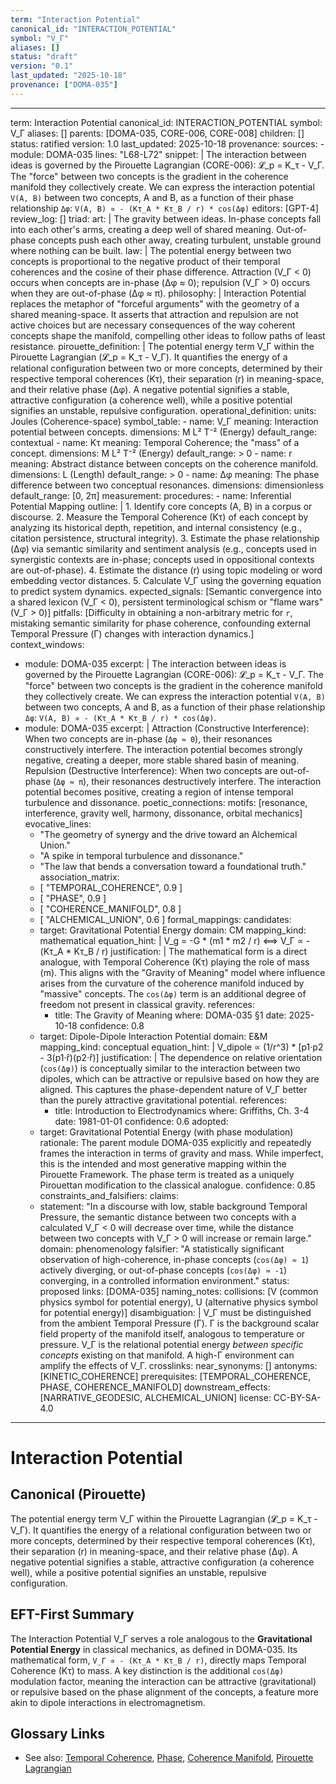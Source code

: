 ```yaml
---
term: "Interaction Potential"
canonical_id: "INTERACTION_POTENTIAL"
symbol: "V_Γ"
aliases: []
status: "draft"
version: "0.1"
last_updated: "2025-10-18"
provenance: ["DOMA-035"]
---
```


---
term: Interaction Potential
canonical_id: INTERACTION_POTENTIAL
symbol: V_Γ
aliases: []
parents: [DOMA-035, CORE-006, CORE-008]
children: []
status: ratified
version: 1.0
last_updated: 2025-10-18
provenance:
  sources:
    - module: DOMA-035
      lines: "L68-L72"
      snippet: |
        The interaction between ideas is governed by the Pirouette Lagrangian (CORE-006): 𝓛_p = K_τ - V_Γ. The "force" between two concepts is the gradient in the coherence manifold they collectively create. We can express the interaction potential `V(A, B)` between two concepts, A and B, as a function of their phase relationship `Δφ`: `V(A, B) ∝ - (Kτ_A * Kτ_B / r) * cos(Δφ)`
  editors: [GPT-4]
  review_log: []
triad:
  art: |
    The gravity between ideas. In-phase concepts fall into each other's arms, creating a deep well of shared meaning. Out-of-phase concepts push each other away, creating turbulent, unstable ground where nothing can be built.
  law: |
    The potential energy between two concepts is proportional to the negative product of their temporal coherences and the cosine of their phase difference. Attraction (V_Γ < 0) occurs when concepts are in-phase (Δφ ≈ 0); repulsion (V_Γ > 0) occurs when they are out-of-phase (Δφ ≈ π).
  philosophy: |
    Interaction Potential replaces the metaphor of "forceful arguments" with the geometry of a shared meaning-space. It asserts that attraction and repulsion are not active choices but are necessary consequences of the way coherent concepts shape the manifold, compelling other ideas to follow paths of least resistance.
pirouette_definition: |
  The potential energy term V_Γ within the Pirouette Lagrangian (𝓛_p = K_τ - V_Γ). It quantifies the energy of a relational configuration between two or more concepts, determined by their respective temporal coherences (Kτ), their separation (r) in meaning-space, and their relative phase (Δφ). A negative potential signifies a stable, attractive configuration (a coherence well), while a positive potential signifies an unstable, repulsive configuration.
operational_definition:
  units: Joules (Coherence-space)
  symbol_table:
    - name: V_Γ
      meaning: Interaction potential between concepts.
      dimensions: M L² T⁻² (Energy)
      default_range: contextual
    - name: Kτ
      meaning: Temporal Coherence; the "mass" of a concept.
      dimensions: M L² T⁻² (Energy)
      default_range: > 0
    - name: r
      meaning: Abstract distance between concepts on the coherence manifold.
      dimensions: L (Length)
      default_range: > 0
    - name: Δφ
      meaning: The phase difference between two conceptual resonances.
      dimensions: dimensionless
      default_range: [0, 2π]
  measurement:
    procedures:
      - name: Inferential Potential Mapping
        outline: |
          1. Identify core concepts (A, B) in a corpus or discourse.
          2. Measure the Temporal Coherence (Kτ) of each concept by analyzing its historical depth, repetition, and internal consistency (e.g., citation persistence, structural integrity).
          3. Estimate the phase relationship (Δφ) via semantic similarity and sentiment analysis (e.g., concepts used in synergistic contexts are in-phase; concepts used in oppositional contexts are out-of-phase).
          4. Estimate the distance (r) using topic modeling or word embedding vector distances.
          5. Calculate V_Γ using the governing equation to predict system dynamics.
        expected_signals: [Semantic convergence into a shared lexicon (V_Γ < 0), persistent terminological schism or "flame wars" (V_Γ > 0)]
        pitfalls: [Difficulty in obtaining a non-arbitrary metric for `r`, mistaking semantic similarity for phase coherence, confounding external Temporal Pressure (Γ) changes with interaction dynamics.]
context_windows:
  - module: DOMA-035
    excerpt: |
      The interaction between ideas is governed by the Pirouette Lagrangian (CORE-006): 𝓛_p = K_τ - V_Γ. The "force" between two concepts is the gradient in the coherence manifold they collectively create. We can express the interaction potential `V(A, B)` between two concepts, A and B, as a function of their phase relationship `Δφ`: `V(A, B) ∝ - (Kτ_A * Kτ_B / r) * cos(Δφ)`.
  - module: DOMA-035
    excerpt: |
      Attraction (Constructive Interference): When two concepts are in-phase (`Δφ ≈ 0`), their resonances constructively interfere. The interaction potential becomes strongly negative, creating a deeper, more stable shared basin of meaning. Repulsion (Destructive Interference): When two concepts are out-of-phase (`Δφ ≈ π`), their resonances destructively interfere. The interaction potential becomes positive, creating a region of intense temporal turbulence and dissonance.
poetic_connections:
  motifs: [resonance, interference, gravity well, harmony, dissonance, orbital mechanics]
  evocative_lines:
    - "The geometry of synergy and the drive toward an Alchemical Union."
    - "A spike in temporal turbulence and dissonance."
    - "The law that bends a conversation toward a foundational truth."
  association_matrix:
    - [ "TEMPORAL_COHERENCE", 0.9 ]
    - [ "PHASE", 0.9 ]
    - [ "COHERENCE_MANIFOLD", 0.8 ]
    - [ "ALCHEMICAL_UNION", 0.6 ]
formal_mappings:
  candidates:
    - target: Gravitational Potential Energy
      domain: CM
      mapping_kind: mathematical
      equation_hint: |
        V_g = -G * (m1 * m2 / r)  <==>  V_Γ ∝ - (Kτ_A * Kτ_B / r)
      justification: |
        The mathematical form is a direct analogue, with Temporal Coherence (Kτ) playing the role of mass (m). This aligns with the "Gravity of Meaning" model where influence arises from the curvature of the coherence manifold induced by "massive" concepts. The `cos(Δφ)` term is an additional degree of freedom not present in classical gravity.
      references:
        - title: The Gravity of Meaning
          where: DOMA-035 §1
          date: 2025-10-18
      confidence: 0.8
    - target: Dipole-Dipole Interaction Potential
      domain: E&M
      mapping_kind: conceptual
      equation_hint: |
        V_dipole ∝ (1/r^3) * [p1·p2 - 3(p1·r̂)(p2·r̂)]
      justification: |
        The dependence on relative orientation (`cos(Δφ)`) is conceptually similar to the interaction between two dipoles, which can be attractive or repulsive based on how they are aligned. This captures the phase-dependent nature of V_Γ better than the purely attractive gravitational potential.
      references:
        - title: Introduction to Electrodynamics
          where: Griffiths, Ch. 3-4
          date: 1981-01-01
      confidence: 0.6
  adopted:
    - target: Gravitational Potential Energy (with phase modulation)
      rationale: The parent module DOMA-035 explicitly and repeatedly frames the interaction in terms of gravity and mass. While imperfect, this is the intended and most generative mapping within the Pirouette Framework. The phase term is treated as a uniquely Pirouettan modification to the classical analogue.
      confidence: 0.85
constraints_and_falsifiers:
  claims:
    - statement: "In a discourse with low, stable background Temporal Pressure, the semantic distance between two concepts with a calculated V_Γ < 0 will decrease over time, while the distance between two concepts with V_Γ > 0 will increase or remain large."
      domain: phenomenology
      falsifier: "A statistically significant observation of high-coherence, in-phase concepts (`cos(Δφ) ≈ 1`) actively diverging, or out-of-phase concepts (`cos(Δφ) ≈ -1`) converging, in a controlled information environment."
      status: proposed
      links: [DOMA-035]
naming_notes:
  collisions: [V (common physics symbol for potential energy), U (alternative physics symbol for potential energy)]
  disambiguation: |
    V_Γ must be distinguished from the ambient Temporal Pressure (Γ). Γ is the background scalar field property of the manifold itself, analogous to temperature or pressure. V_Γ is the relational potential energy *between specific concepts* existing on that manifold. A high-Γ environment can amplify the effects of V_Γ.
crosslinks:
  near_synonyms: []
  antonyms: [KINETIC_COHERENCE]
  prerequisites: [TEMPORAL_COHERENCE, PHASE, COHERENCE_MANIFOLD]
  downstream_effects: [NARRATIVE_GEODESIC, ALCHEMICAL_UNION]
license: CC-BY-SA-4.0
---

# Interaction Potential

## Canonical (Pirouette)
The potential energy term V_Γ within the Pirouette Lagrangian (𝓛_p = K_τ - V_Γ). It quantifies the energy of a relational configuration between two or more concepts, determined by their respective temporal coherences (Kτ), their separation (r) in meaning-space, and their relative phase (Δφ). A negative potential signifies a stable, attractive configuration (a coherence well), while a positive potential signifies an unstable, repulsive configuration.

## EFT-First Summary
The Interaction Potential V_Γ serves a role analogous to the **Gravitational Potential Energy** in classical mechanics, as defined in DOMA-035. Its mathematical form, `V_Γ ∝ - (Kτ_A * Kτ_B / r)`, directly maps Temporal Coherence (Kτ) to mass. A key distinction is the additional `cos(Δφ)` modulation factor, meaning the interaction can be attractive (gravitational) or repulsive based on the phase alignment of the concepts, a feature more akin to dipole interactions in electromagnetism.

## Glossary Links
- See also: [Temporal Coherence](<link>), [Phase](<link>), [Coherence Manifold](<link>), [Pirouette Lagrangian](<link>)